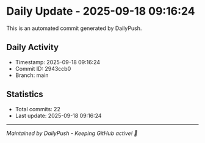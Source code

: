 # Daily Update - 2025-09-18 09:16:24

This is an automated commit generated by DailyPush.

## Daily Activity
- Timestamp: 2025-09-18 09:16:24
- Commit ID: 2943ccb0
- Branch: main

## Statistics
- Total commits: 22
- Last update: 2025-09-18 09:16:24

---
*Maintained by DailyPush - Keeping GitHub active! 🚀*
